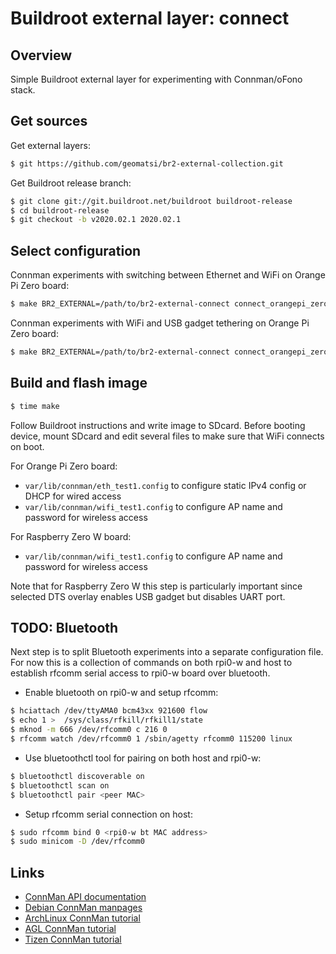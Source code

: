 # Buildroot external layer: connect

## Overview

Simple Buildroot external layer for experimenting with Connman/oFono stack.

## Get sources

Get external layers:
```bash
$ git https://github.com/geomatsi/br2-external-collection.git
```

Get Buildroot release branch:
```bash
$ git clone git://git.buildroot.net/buildroot buildroot-release
$ cd buildroot-release
$ git checkout -b v2020.02.1 2020.02.1
```

## Select configuration

Connman experiments with switching between Ethernet and WiFi on  Orange Pi Zero board:
```bash
$ make BR2_EXTERNAL=/path/to/br2-external-connect connect_orangepi_zero_defconfig
```

Connman experiments with WiFi and USB gadget tethering on  Orange Pi Zero board:
```bash
$ make BR2_EXTERNAL=/path/to/br2-external-connect connect_orangepi_zero_defconfig
```

## Build and flash image

```bash
$ time make
```

Follow Buildroot instructions and write image to SDcard. Before booting device,
mount SDcard and edit several files to make sure that WiFi connects on boot.

For Orange Pi Zero board:
* `var/lib/connman/eth_test1.config` to configure static IPv4 config or DHCP for wired access
* `var/lib/connman/wifi_test1.config` to configure AP name and password for wireless access

For Raspberry Zero W board:
* `var/lib/connman/wifi_test1.config` to configure AP name and password for wireless access

Note that for Raspberry Zero W this step is particularly important since selected DTS overlay
enables USB gadget but disables UART port.

## TODO: Bluetooth

Next step is to split Bluetooth experiments into a separate configuration file.
For now this is a collection of commands on both rpi0-w and host to establish
rfcomm serial access to rpi0-w board over bluetooth.

* Enable bluetooth on rpi0-w and setup rfcomm:
```bash
$ hciattach /dev/ttyAMA0 bcm43xx 921600 flow
$ echo 1 >  /sys/class/rfkill/rfkill1/state
$ mknod -m 666 /dev/rfcomm0 c 216 0
$ rfcomm watch /dev/rfcomm0 1 /sbin/agetty rfcomm0 115200 linux
```
* Use bluetoothctl tool for pairing on both host and rpi0-w:
```bash
$ bluetoothctl discoverable on
$ bluetoothctl scan on
$ bluetoothctl pair <peer MAC>
```
* Setup rfcomm serial connection on host:
```bash
$ sudo rfcomm bind 0 <rpi0-w bt MAC address>
$ sudo minicom -D /dev/rfcomm0
```

## Links
* [ConnMan API documentation](https://git.kernel.org/pub/scm/network/connman/connman.git/tree/doc)
* [Debian ConnMan manpages](https://manpages.debian.org/testing/connman)
* [ArchLinux ConnMan tutorial](https://wiki.archlinux.org/index.php/ConnMan)
* [AGL ConnMan tutorial](https://wiki.automotivelinux.org/connman)
* [Tizen ConnMan tutorial](https://wiki.tizen.org/IVI/ConnMan_Tips_&_Tricks)
